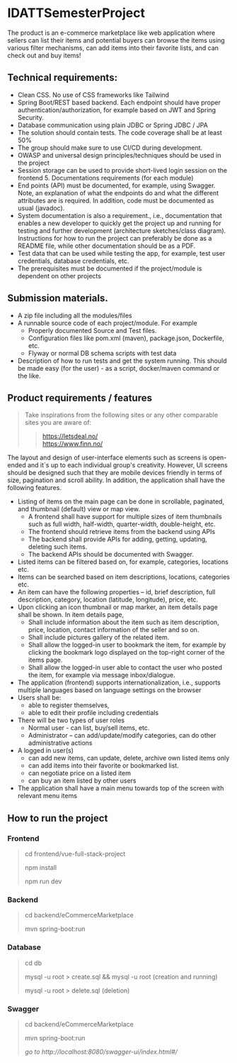 # IDATTSemesterProject
The product is an e-commerce marketplace like web application where sellers can list their items and potential buyers can browse the items using various filter mechanisms, can add items into their favorite lists, and can check out and buy items!

## Technical requirements:  
- Clean CSS. No use of CSS frameworks like Tailwind  
- Spring Boot/REST based backend. Each endpoint should have proper authentication/authorization, for example based on JWT and Spring Security.  
- Database communication using plain JDBC or Spring JDBC / JPA   
- The solution should contain tests. The code coverage shall be at least 50%   
- The group should make sure to use CI/CD during development.   
- OWASP and universal design principles/techniques should be used in the project  
- Session storage can be used to provide short-lived login session on the frontend 5. Documentations requirements (for each module)  
- End points (API) must be documented, for example, using Swagger. Note, an explanation of what the endpoints do and what the different attributes are is required.     In addition, code must be documented as usual (javadoc).  
- System documentation is also a requirement., i.e., documentation that enables a new developer to quickly get the project up and running for testing and further       development (architecture sketches/class diagram). Instructions for how to run the project can preferably be done as a README file, while other documentation           should be as a PDF.  
- Test data that can be used while testing the app, for example, test user credentials, database credentials, etc.  
- The prerequisites must be documented if the project/module is dependent on other projects  

## Submission materials.   
- A zip file including all the modules/files  
- A runnable source code of each project/module. For example  
  - Properly documented Source and Test files.   
  - Configuration files like pom.xml (maven), package.json, Dockerfile, etc.   
  - Flyway or normal DB schema scripts with test data  
- Description of how to run tests and get the system running. This should be made easy (for the user) - as a script, docker/maven command or the like.  

## Product requirements / features  

> Take inspirations from the following sites or any other comparable sites you are aware of:
>> https://letsdeal.no/  
>> https://www.finn.no/   
  
The layout and design of user-interface elements such as screens is open-ended and it´s up to each individual group's creativity. However, UI screens should be designed such that they are mobile devices friendly in terms of size, pagination and scroll ability. In addition, the application shall have the following features. 

- Listing of items on the main page can be done in scrollable, paginated, and thumbnail (default) view or map view.   
  - A frontend shall have support for multiple sizes of item thumbnails such as full width, half-width, quarter-width, double-height, etc.   
  - The frontend should retrieve items from the backend using APIs  
  - The backend shall provide APIs for adding, getting, updating, deleting such items.   
  - The backend APIs should be documented with Swagger.  
- Listed items can be filtered based on, for example, categories, locations etc.  
- Items can be searched based on item descriptions, locations, categories etc.  
- An item can have the following properties – id, brief description, full description, category, location (latitude, longitude), price, etc.  
- Upon clicking an icon thumbnail or map marker, an item details page shall be shown. In item details page,  
  - Shall include information about the item such as item description, price, location, contact information of the seller and so on.   
  - Shall include pictures gallery of the related item.  
  - Shall allow the logged-in user to bookmark the item, for example by clicking the bookmark logo displayed on the top-right corner of the items page.  
  - Shall allow the logged-in user able to contact the user who posted the item, for example via message inbox/dialogue.  
- The application (frontend) supports internationalization, i.e., supports multiple languages based on language settings on the browser  
- Users shall be:   
  - able to register themselves,   
  - able to edit their profile including credentials  
- There will be two types of user roles  
  - Normal user - can list, buy/sell items, etc.  
  - Administrator – can add/update/modify categories, can do other administrative actions  
- A logged in user(s)  
  - can add new items, can update, delete, archive own listed items only  
  - can add items into their favorite or bookmarked list.  
  - can negotiate price on a listed item   
  - can buy an item listed by other users  
- The application shall have a main menu towards top of the screen with relevant menu items

## How to run the project

### Frontend
> cd frontend/vue-full-stack-project
> 
> npm install
> 
> npm run dev

### Backend
> cd backend/eCommerceMarketplace
> 
> mvn spring-boot:run

### Database
> cd db
>
> mysql -u root > create.sql && mysql -u root (creation and running)
> 
> mysql -u root > delete.sql (deletion)

### Swagger
> cd backend/eCommerceMarketplace
> 
> mvn spring-boot:run
>
> *go to http://localhost:8080/swagger-ui/index.html#/*

